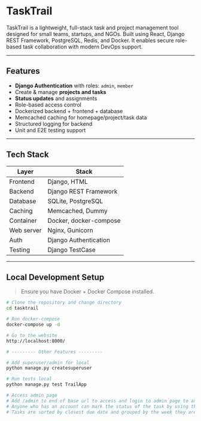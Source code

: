 # TaskTrail

TaskTrail is a lightweight, full-stack task and project management tool designed for small teams, startups, and NGOs. Built using React, Django REST Framework, PostgreSQL, Redis, and Docker. It enables secure role-based task collaboration with modern DevOps support.

---

## Features

- **Django Authentication** with roles: `admin`, `member`
- Create & manage **projects and tasks**
- **Status updates** and assignments
- Role-based access control
- Dockerized backend + frontend + database
- Memcached caching for homepage/project/task data
- Structured logging for backend
- Unit and E2E testing support

---

## Tech Stack

| Layer       | Stack                         |
|-------------|-------------------------------|
| Frontend    | Django, HTML                  |
| Backend     | Django REST Framework         |
| Database    | SQLite, PostgreSQL            |
| Caching     | Memcached, Dummy              |
| Container   | Docker, docker-compose        |
| Web server  | Nginx, Gunicorn               |
| Auth        | Django Authentication         |
| Testing     | Django TestCase               |

---

## Local Development Setup

> Ensure you have Docker + Docker Compose installed.

```bash
# Clone the repository and change directory
cd tasktrail

# Run docker-compose
docker-compose up -d

# Go to the website
http://localhost:8000/

# --------- Other Features ---------

# Add superuser/admin for local
python manage.py createsuperuser

# Run tests local
python manage.py test TrailApp

# Access admin page
# Add /admin to end of base url to access and login to admin page to add tasks
# Anyone who has an account can mark the status of the task by using the website (Not Started, In Progress, Completed)
# Tasks are sorted by closest due date and grouped by the week they are due

